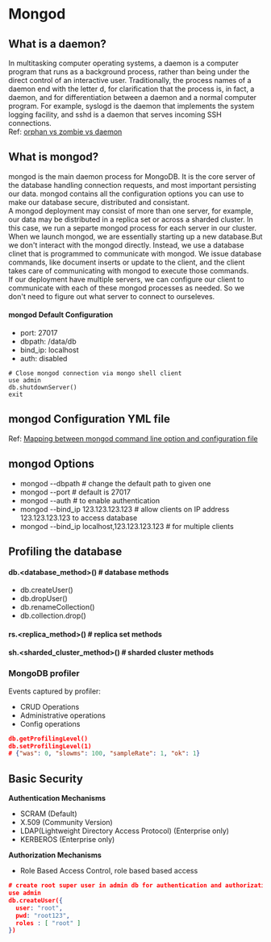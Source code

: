 # Mongod
## What is a daemon?
In multitasking computer operating systems, a daemon is a computer program that runs as a background process, rather than being under the direct control of an interactive user. Traditionally, the process names of a daemon end with the letter d, for clarification that the process is, in fact, a daemon, and for differentiation between a daemon and a normal computer program. For example, syslogd is the daemon that implements the system logging facility, and sshd is a daemon that serves incoming SSH connections. <br>
Ref: [orphan vs zombie vs daemon](https://www.gmarik.info/blog/2012/orphan-vs-zombie-vs-daemon-processes/)

## What is mongod?
mongod is the main daemon process for MongoDB. It is the core server of the database handling connection requests, and most important persisting our data. mongod contains all the configuration options you can use to make our database secure, distributed and consistant. <br>
A mongod deployment may consist of more than one server, for example, our data may be distributed in a replica set or across a sharded cluster. In this case, we run a separte mongod process for each server in our cluster. <br>
When we launch mongod, we are essentially starting up a new database.But we don't interact with the mongod directly. Instead, we use a database clinet that is programmed to communicate with mongod. We issue database commands, like document inserts or update to the client, and the client takes care of communicating with mongod to execute those commands. <br>
If our deployment have multiple servers, we can configure our client to communicate with each of these mongod processes as needed. So we don't need to figure out what server to connect to ourseleves.<br>

#### mongod Default Configuration
- port: 27017
- dbpath: /data/db
- bind_ip: localhost
- auth: disabled 
```shell
# Close mongod connection via mongo shell client
use admin
db.shutdownServer()
exit
```
## mongod Configuration YML file
Ref: [Mapping between mongod command line option and configuration file](https://docs.mongodb.com/manual/reference/configuration-file-settings-command-line-options-mapping/)

## mongod Options
- mongod --dbpath <directory path> # change the default path to given one
- mongod --port <port number> # default is 27017
- mongod --auth # to enable authentication
- mongod --bind_ip 123.123.123.123 # allow clients on IP address 123.123.123.123 to access database
- mongod --bind_ip localhost,123.123.123.123 # for multiple clients

## Profiling the database
#### db.<database_method>() # database methods
- db.createUser()
- db.dropUser()
- db.renameCollection()
- db.collection.drop()
#### rs.<replica_method>() # replica set methods
#### sh.<sharded_cluster_method>() # sharded cluster methods

### MongoDB profiler
Events captured by profiler:
- CRUD Operations
- Administrative operations
- Config operations
```json
db.getProfilingLevel()
db.setProfilingLevel(1)
# {"was": 0, "slowms": 100, "sampleRate": 1, "ok": 1}
```
  
## Basic Security
<b>Authentication Mechanisms</b>
- SCRAM (Default)
- X.509 (Community Version)
- LDAP(Lightweight Directory Access Protocol) (Enterprise only)
- KERBEROS (Enterprise only)

<b>Authorization Mechanisms</b>
- Role Based Access Control, role based based access
```json
# create root super user in admin db for authentication and authorization using SCRAM
use admin
db.createUser({
  user: "root",
  pwd: "root123",
  roles : [ "root" ]
})

```
